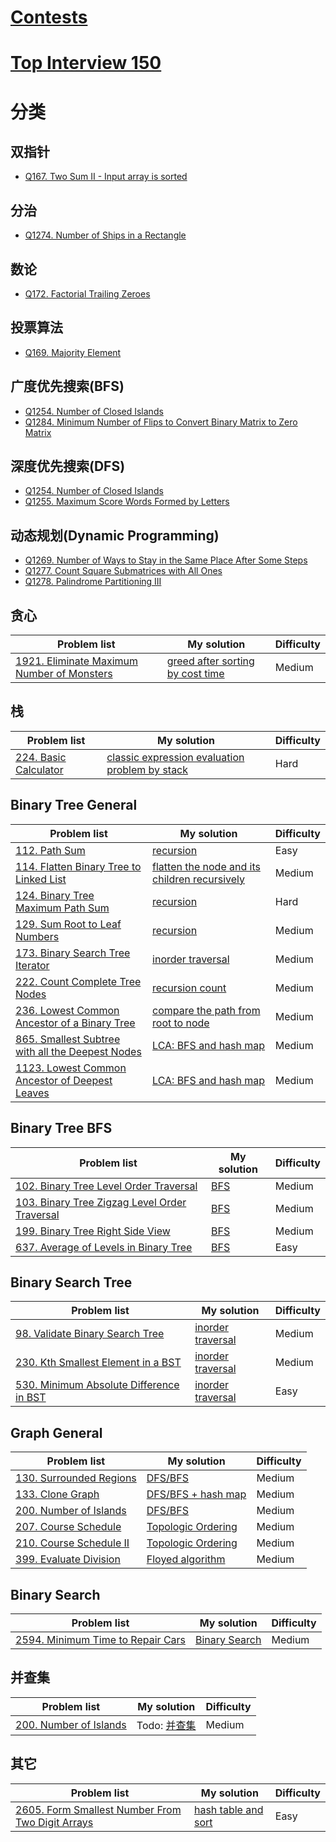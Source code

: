 # [Contests](https://github.com/ronhou/leetcode/blob/master/Contests.md)
# [Top Interview 150](./TopInterview150.md)
# 分类
## 双指针
- [Q167. Two Sum II - Input array is sorted](https://github.com/ronhou/leetcode/blob/master/Solutions/Q167_Two_Sum_II__Input_array_is_sorted.md)

## 分治
- [Q1274. Number of Ships in a Rectangle](https://github.com/ronhou/leetcode/blob/master/Solutions/Q1274_Number_of_Ships_in_a_Rectangle.md)

## 数论
- [Q172. Factorial Trailing Zeroes](https://github.com/ronhou/leetcode/blob/master/Solutions/Q172_Factorial_Trailing_Zeroes.md)

## 投票算法
- [Q169. Majority Element](https://github.com/ronhou/leetcode/blob/master/Solutions/Q169_Majority_Element.md)

## 广度优先搜索(BFS)
- [Q1254. Number of Closed Islands](https://github.com/ronhou/leetcode/blob/master/Solutions/Q1254_Number_of_Closed_Islands.md)
- [Q1284. Minimum Number of Flips to Convert Binary Matrix to Zero Matrix](https://github.com/ronhou/leetcode/blob/master/Solutions/Q1284_Minimum_Number_of_Flips_to_Convert_Binary_Matrix_to_Zero_Matrix.md)

## 深度优先搜索(DFS)
- [Q1254. Number of Closed Islands](https://github.com/ronhou/leetcode/blob/master/Solutions/Q1254_Number_of_Closed_Islands.md)
- [Q1255. Maximum Score Words Formed by Letters](https://github.com/ronhou/leetcode/blob/master/Solutions/Q1255_Maximum_Score_Words_Formed_by_Letters.md)

## 动态规划(Dynamic Programming)
- [Q1269. Number of Ways to Stay in the Same Place After Some Steps](https://github.com/ronhou/leetcode/blob/master/Solutions/Q1269_Number_of_Ways_to_Stay_in_the_Same_Place_After_Some_Steps.md)
- [Q1277. Count Square Submatrices with All Ones](https://github.com/ronhou/leetcode/blob/master/Solutions/Q1277_Count_Square_Submatrices_with_All_Ones.md)
- [Q1278. Palindrome Partitioning III](https://github.com/ronhou/leetcode/blob/master/Solutions/Q1278_Palindrome_Partitioning_III.md)

## 贪心
| Problem list | My solution | Difficulty |
| ------------ | ----------- | ---------- |
| [1921. Eliminate Maximum Number of Monsters](https://leetcode.cn/problems/eliminate-maximum-number-of-monsters/) | [greed after sorting by cost time](https://github.com/ronhou/leetcode/blob/master/Solutions/1921_Eliminate_Maximum_Number_of_Monsters.md) | Medium |

## 栈
| Problem list | My solution | Difficulty |
| ------------ | ----------- | ---------- |
| [224. Basic Calculator](https://leetcode.cn/problems/basic-calculator/) | [classic expression evaluation problem by stack](https://github.com/ronhou/leetcode/blob/master/Solutions/224_Basic_Calculator.md) | Hard |

## Binary Tree General
| Problem list | My solution | Difficulty |
| ------------ | ----------- | ---------- |
| [112. Path Sum](https://leetcode.cn/problems/path-sum/) | [recursion](https://github.com/ronhou/leetcode/blob/master/Solutions/112_Path_Sum.md) | Easy |
| [114. Flatten Binary Tree to Linked List](https://leetcode.cn/problems/flatten-binary-tree-to-linked-list/) | [flatten the node and its children recursively](https://github.com/ronhou/leetcode/blob/master/Solutions/114_Flatten_Binary_Tree_to_Linked_List.md) | Medium |
| [124. Binary Tree Maximum Path Sum](https://leetcode.cn/problems/binary-tree-maximum-path-sum/) | [recursion](https://github.com/ronhou/leetcode/blob/master/Solutions/124_Binary_Tree_Maximum_Path_Sum.md) | Hard |
| [129. Sum Root to Leaf Numbers](https://leetcode.cn/problems/sum-root-to-leaf-numbers/) | [recursion](https://github.com/ronhou/leetcode/blob/master/Solutions/129_Sum_Root_to_Leaf_Numbers.md) | Medium |
| [173. Binary Search Tree Iterator](https://leetcode.cn/problems/binary-search-tree-iterator/) | [inorder traversal](https://github.com/ronhou/leetcode/blob/master/Solutions/173_Binary_Search_Tree_Iterator.md) | Medium |
| [222. Count Complete Tree Nodes](https://leetcode.cn/problems/count-complete-tree-nodes/) | [recursion count](https://github.com/ronhou/leetcode/blob/master/Solutions/222_Count_Complete_Tree_Nodes.md) | Medium |
| [236. Lowest Common Ancestor of a Binary Tree](https://leetcode.cn/problems/lowest-common-ancestor-of-a-binary-tree/) | [compare the path from root to node](https://github.com/ronhou/leetcode/blob/master/Solutions/236_Lowest_Common_Ancestor_of_a_Binary_Tree.md) | Medium |
| [865. Smallest Subtree with all the Deepest Nodes](https://leetcode.cn/problems/smallest-subtree-with-all-the-deepest-nodes/) | [LCA: BFS and hash map](https://github.com/ronhou/leetcode/blob/master/Solutions/865_Smallest_Subtree_with_all_the_Deepest_Nodes.md) | Medium |
| [1123. Lowest Common Ancestor of Deepest Leaves](https://leetcode.cn/problems/lowest-common-ancestor-of-deepest-leaves/description/) | [LCA: BFS and hash map](https://github.com/ronhou/leetcode/blob/master/Solutions/1123_Lowest_Common_Ancestor_of_Deepest_Leaves.md) | Medium |

## Binary Tree BFS
| Problem list | My solution | Difficulty |
| ------------ | ----------- | ---------- |
| [102. Binary Tree Level Order Traversal](https://leetcode.cn/problems/binary-tree-level-order-traversal/) | [BFS](https://github.com/ronhou/leetcode/blob/master/Solutions/102_Binary_Tree_Level_Order_Traversal.md) | Medium |
| [103. Binary Tree Zigzag Level Order Traversal](https://leetcode.cn/problems/binary-tree-zigzag-level-order-traversal/) | [BFS](https://github.com/ronhou/leetcode/blob/master/Solutions/103_Binary_Tree_Zigzag_Level_Order_Traversal.md) | Medium |
| [199. Binary Tree Right Side View](https://leetcode.cn/problems/binary-tree-right-side-view/) | [BFS](https://github.com/ronhou/leetcode/blob/master/Solutions/199_Binary_Tree_Right_Side_View.md) | Medium |
| [637. Average of Levels in Binary Tree](https://leetcode.cn/problems/average-of-levels-in-binary-tree/) | [BFS](https://github.com/ronhou/leetcode/blob/master/Solutions/637_Average_of_Levels_in_Binary_Tree.md) | Easy |

## Binary Search Tree
| Problem list | My solution | Difficulty |
| ------------ | ----------- | ---------- |
| [98. Validate Binary Search Tree](https://leetcode.cn/problems/validate-binary-search-tree/) | [inorder traversal](https://github.com/ronhou/leetcode/blob/master/Solutions/98_Validate_Binary_Search_Tree.md) | Medium |
| [230. Kth Smallest Element in a BST](https://leetcode.cn/problems/kth-smallest-element-in-a-bst/) | [inorder traversal](https://github.com/ronhou/leetcode/blob/master/Solutions/230_Kth_Smallest_Element_in_a_BST.md) | Medium |
| [530. Minimum Absolute Difference in BST](https://leetcode.cn/problems/minimum-absolute-difference-in-bst/description/) | [inorder traversal](https://github.com/ronhou/leetcode/blob/master/Solutions/530_Minimum_Absolute_Difference_in_BST.md) | Easy |

## Graph General
| Problem list | My solution | Difficulty |
| ------------ | ----------- | ---------- |
| [130. Surrounded Regions](https://leetcode.cn/problems/surrounded-regions/description/) | [DFS/BFS](https://github.com/ronhou/leetcode/blob/master/Solutions/130_Surrounded_Regions.md) | Medium |
| [133. Clone Graph](https://leetcode.cn/problems/clone-graph/) | [DFS/BFS + hash map](https://github.com/ronhou/leetcode/blob/master/Solutions/133_Clone_Graph.md) | Medium |
| [200. Number of Islands](https://leetcode.cn/problems/number-of-islands/) | [DFS/BFS](https://github.com/ronhou/leetcode/blob/master/Solutions/200_Number_of_Islands.md) | Medium |
| [207. Course Schedule](https://leetcode.cn/problems/course-schedule/) | [Topologic Ordering](https://github.com/ronhou/leetcode/blob/master/Solutions/207_Course_Schedule.md) | Medium |
| [210. Course Schedule II](https://leetcode.cn/problems/course-schedule-ii/) | [Topologic Ordering](https://github.com/ronhou/leetcode/blob/master/Solutions/210_Course_Schedule_II.md) | Medium |
| [399. Evaluate Division](https://leetcode.cn/problems/evaluate-division/) | [Floyed algorithm](https://github.com/ronhou/leetcode/blob/master/Solutions/399_Evaluate_Division.md) | Medium |

## Binary Search
| Problem list | My solution | Difficulty |
| ------------ | ----------- | ---------- |
| [2594. Minimum Time to Repair Cars](https://leetcode.cn/problems/minimum-time-to-repair-cars/) | [Binary Search](https://github.com/ronhou/leetcode/blob/master/Solutions/2594_Minimum_Time_to_Repair_Cars.md) | Medium |

## 并查集
| Problem list | My solution | Difficulty |
| ------------ | ----------- | ---------- |
| [200. Number of Islands](https://leetcode.cn/problems/number-of-islands/) | Todo: [并查集](https://github.com/ronhou/leetcode/blob/master/Solutions/200_Number_of_Islands.md) | Medium |

## 其它
| Problem list | My solution | Difficulty |
| ------------ | ----------- | ---------- |
| [2605. Form Smallest Number From Two Digit Arrays](https://leetcode.cn/problems/form-smallest-number-from-two-digit-arrays/) | [hash table and sort](https://github.com/ronhou/leetcode/blob/master/Solutions/2605_Form_Smallest_Number_From_Two_Digit_Arrays.md) | Easy |